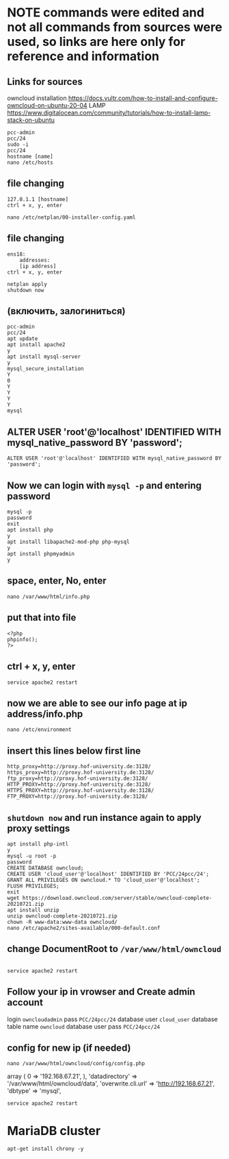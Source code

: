 # NOTE commands were edited and not all commands from sources were used, so links are here only for reference and information
## Links for sources 
owncloud installation
https://docs.vultr.com/how-to-install-and-configure-owncloud-on-ubuntu-20-04
LAMP
https://www.digitalocean.com/community/tutorials/how-to-install-lamp-stack-on-ubuntu



```
pcc-admin
pcc/24
sudo -i
pcc/24
hostname [name]
nano /etc/hosts 
```
## file changing
	127.0.1.1 [hostname]
	ctrl + x, y, enter
```
nano /etc/netplan/00-installer-config.yaml
```
## file changing

	ens18:
		addresses:
		[ip address]
	ctrl + x, y, enter
```	
netplan apply
shutdown now
```
## (включить, залогиниться)
```
pcc-admin
pcc/24
apt update
apt install apache2
y
apt install mysql-server
y
mysql_secure_installation
Y
0
Y
Y
Y
Y
mysql
```
## ALTER USER 'root'@'localhost' IDENTIFIED WITH mysql_native_password BY 'password';
```
ALTER USER 'root'@'localhost' IDENTIFIED WITH mysql_native_password BY 'password';
```
## Now we can login with `mysql -p` and entering password
```
mysql -p
password
exit
apt install php
y
apt install libapache2-mod-php php-mysql 
y
apt install phpmyadmin
y
```
## space, enter, No, enter
```
nano /var/www/html/info.php
```
## put that into file
```
<?php
phpinfo();
?>
```
## ctrl + x, y, enter
```
service apache2 restart
```
## now we are able to see our info page at ip address/info.php
```
nano /etc/environment
```
## insert this lines below first line
```
http_proxy=http://proxy.hof-university.de:3128/
https_proxy=http://proxy.hof-university.de:3128/
ftp_proxy=http://proxy.hof-university.de:3128/
HTTP_PROXY=http://proxy.hof-university.de:3128/
HTTPS_PROXY=http://proxy.hof-university.de:3128/
FTP_PROXY=http://proxy.hof-university.de:3128/
```
## `shutdown now` and run instance again to apply proxy settings
```
apt install php-intl
y
mysql -u root -p
password
CREATE DATABASE owncloud;
CREATE USER 'cloud_user'@'localhost' IDENTIFIED BY 'PCC/24pcc/24';
GRANT ALL PRIVILEGES ON owncloud.* TO 'cloud_user'@'localhost';
FLUSH PRIVILEGES;
exit
wget https://download.owncloud.com/server/stable/owncloud-complete-20210721.zip
apt install unzip
unzip owncloud-complete-20210721.zip
chown -R www-data:www-data owncloud/
nano /etc/apache2/sites-available/000-default.conf
```
## change DocumentRoot to `/var/www/html/owncloud  ` 
```

service apache2 restart
```
## Follow your ip in vrowser and Create admin account
login `owncloudadmin`
pass `PCC/24pcc/24`
database user `cloud_user`
database table name `owncloud`
database user pass `PCC/24pcc/24`
## config for new ip (if needed)
```
nano /var/www/html/owncloud/config/config.php
```
  array (                                                                                                                   0 => '192.168.67.21',                                                                                                 ),                                                                                                                      'datadirectory' => '/var/www/html/owncloud/data',                                                                       'overwrite.cli.url' => 'http://192.168.67.21',                                                                          'dbtype' => 'mysql',                             
  ```
  service apache2 restart
  ```
  







  # MariaDB cluster

  ```
  apt-get install chrony -y

  ```